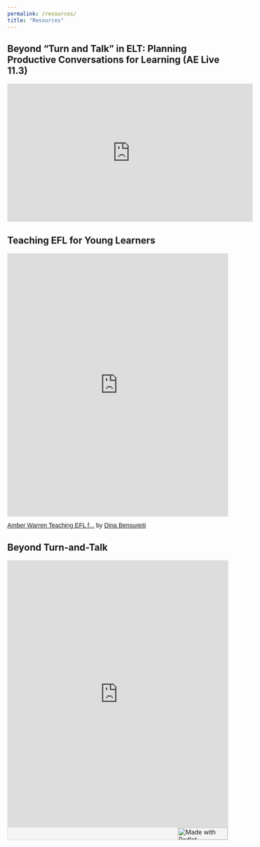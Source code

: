 ```yaml
---
permalink: /resources/
title: "Resources"
---
```

## Beyond “Turn and Talk” in ELT: Planning Productive Conversations for Learning (AE Live 11.3)

<iframe width="560" height="315" src="https://www.youtube.com/embed/UVyvHKHjstU" title="YouTube video player" frameborder="0" allow="accelerometer; autoplay; clipboard-write; encrypted-media; gyroscope; picture-in-picture" allowfullscreen></iframe>

## Teaching EFL for Young Learners

<iframe class="scribd_iframe_embed" title="Amber Warren Teaching EFL for Young Learners" src="https://www.scribd.com/embeds/501569563/content?start_page=1&view_mode=scroll&access_key=key-XXRy020bW6asVeUUhCs8" tabindex="0" data-auto-height="true" data-aspect-ratio="1.7790927021696252" scrolling="no" width="100%" height="600" frameborder="0"></iframe><p  style="   margin: 12px auto 6px auto;   font-family: Helvetica,Arial,Sans-serif;   font-style: normal;   font-variant: normal;   font-weight: normal;   font-size: 14px;   line-height: normal;   font-size-adjust: none;   font-stretch: normal;   -x-system-font: none;   display: block;"   ><a title="View Amber Warren Teaching EFL for Young Learners on Scribd" href="https://www.scribd.com/document/501569563/Amber-Warren-Teaching-EFL-for-Young-Learners#from_embed"  style="text-decoration: underline;">Amber Warren Teaching EFL f...</a> by <a title="View Dina Bensureiti's profile on Scribd" href="https://www.scribd.com/user/506408255/Dina-Bensureiti#from_embed"  style="text-decoration: underline;">Dina Bensureiti</a></p>

## Beyond Turn-and-Talk

<div class="padlet-embed" style="border:1px solid rgba(0,0,0,0.1);border-radius:2px;box-sizing:border-box;overflow:hidden;position:relative;width:100%;background:#F4F4F4"><p style="padding:0;margin:0"><iframe src="https://padlet.com/embed/vvx5t9yphphkqe4g" frameborder="0" allow="camera;microphone;geolocation" style="width:100%;height:608px;display:block;padding:0;margin:0"></iframe></p><div style="display:flex;align-items:center;justify-content:end;margin:0;height:28px"><a href="https://padlet.com?ref=embed" style="display:block;flex-grow:0;margin:0;border:none;padding:0;text-decoration:none" target="_blank"><div style="display:flex;align-items:center;"><img src="https://padlet.net/embeds/made_with_padlet_2022.png" width="114" height="28" style="padding:0;margin:0;background:0 0;border:none;box-shadow:none" alt="Made with Padlet"></div></a></div></div>